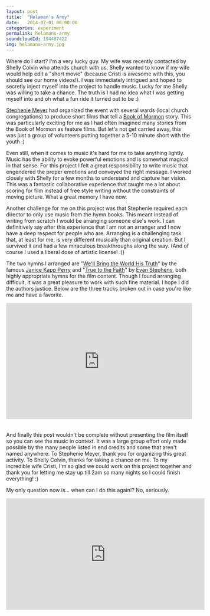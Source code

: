 ```yaml
---
layout: post
title:  "Helaman's Army"
date:   2014-07-01 00:00:00
categories: experiment
permalink: helamans-army
soundcloudId: 194487422
img: helamans-army.jpg
---
```


Where do I start? I'm a very lucky guy. My wife was recently contacted by Shelly Colvin who attends church with us. Shelly wanted to know if my wife would help edit a "short movie" (because Cristi is awesome with this, you should see our home videos!). I was immediately intrigued and hoped to secretly inject myself into the project to handle music. Lucky for me Shelly was willing to take a chance. The truth is I had no idea what I was getting myself into and oh what a fun ride it turned out to be :)

[Stephenie Meyer](http://stepheniemeyer.com/) had organized the event with several wards (local church congregations) to produce short films that tell a [Book of Mormon](http://www.mormon.org/beliefs/book-of-mormon) story. This was particularly exciting for me as I had often imagined many stories from the Book of Mormon as feature films. But let's not get carried away, this was just a group of volunteers putting together a 5-10 minute short with the youth :)

Even still, when it comes to music it's hard for me to take anything lightly. Music has the ability to evoke powerful emotions and is somewhat magical in that sense. For this project I felt a great responsibility to write music that engendered the proper emotions and conveyed the right message. I worked closely with Shelly for a few months to understand and capture her vision. This was a fantastic collaborative experience that taught me a lot about scoring for film instead of free style writing without the constraints of moving picture. What a great memory I have now.

Another challenge for me on this project was that Stephenie required each director to only use music from the hymn books. This meant instead of writing from scratch I would be arranging someone else's work. I can definitively say after this experience that I am not an arranger and I now have a deep respect for people who are. Arranging is a challenging task that, at least for me, is very different musically than original creation. But I survived it and had a few miraculous breakthroughs along the way. (And of course I used a liberal dose of artistic license! :))

The two hymns I arranged are "[We'll Bring the World His Truth](https://www.lds.org/music/library/childrens-songbook/well-bring-the-world-his-truth-army-of-helaman)" by the famous [Janice Kapp Perry](https://janicekappperry.com/) and "[True to the Faith](https://www.lds.org/music/library/hymns/true-to-the-faith)" by [Evan Stephens](http://en.wikipedia.org/wiki/Evan_Stephens), both highly appropriate hymns for the film content. Though I found arranging difficult, it was a great pleasure to work with such fine material. I hope I did the authors justice. Below are the three tracks broken out in case you're like me and have a favorite.

<iframe width="100%" height="315" scrolling="no" frameborder="no" src="https://w.soundcloud.com/player/?url=https%3A//api.soundcloud.com/playlists/86987251%3Fsecret_token%3Ds-TU2sQ&amp;color=ff5500&amp;auto_play=false&amp;hide_related=true&amp;show_comments=true&amp;show_user=false&amp;show_reposts=false" style="margin-bottom: 20px;"></iframe>

And finally this post wouldn't be complete without presenting the film itself so you can see the music in context. It was a large group effort only made possible by the many people listed in end credits and some that aren't named anywhere. To Stephenie Meyer, thank you for organizing this great activity. To Shelly Colvin, thanks for taking a chance on me. To my incredible wife Cristi, I'm so glad we could work on this project together and thank you for letting me stay up till 2am so many nights so I could finish everything! :)

My only question now is... when can I do this again!? No, seriously.

<iframe width="538" height="303" src="https://www.youtube.com/embed/71H77iX8Hqg?rel=0" frameborder="0" allowfullscreen></iframe>